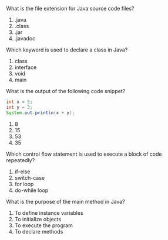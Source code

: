 What is the file extension for Java source code files?

1. .java
2. .class
3. .jar
4. .javadoc

Which keyword is used to declare a class in Java?

1. class
2. interface
3. void
4. main

What is the output of the following code snippet?

```java
int x = 5;
int y = 3;
System.out.println(x + y);
```

1. 8
2. 15
3. 53
4. 35

Which control flow statement is used to execute a block of code repeatedly?

1. if-else
2. switch-case
3. for loop
4. do-while loop

What is the purpose of the main method in Java?

1. To define instance variables
2. To initialize objects
3. To execute the program
4. To declare methods

